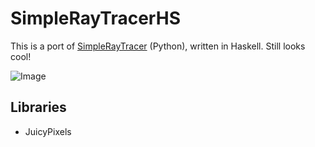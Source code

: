 # SimpleRayTracerHS

This is a port of [SimpleRayTracer](https://github.com/yutotakano/SimpleRayTracer) (Python), written in Haskell. Still looks cool!

![Image](https://i.imgur.com/VhR3VEC.png)

## Libraries

- JuicyPixels
